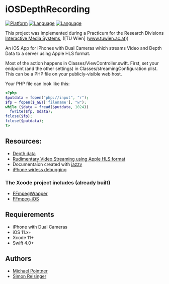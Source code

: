 # iOSDepthRecording
<!--[![License](https://img.shields.io/badge/license-MIT-blue.svg?style=flat)](http://mit-license.org)-->
[![Platform](http://img.shields.io/badge/platform-ios-lightgrey.svg)](https://developer.apple.com/resources/)
[![Language](https://img.shields.io/badge/swift-3.1-orange.svg)](https://developer.apple.com/swift)
[![Language](https://img.shields.io/badge/swift-4-orange.svg)](https://developer.apple.com/swift)

This project was implemented during a Practicum for the Research Divisions [Interactive Media Systems](https://www.ims.tuwien.ac.at/),  ([TU Wien] (www.tuwien.ac.at)) 

An iOS App for  iPhones with Dual Cameras which streams Video and Depth Data to a server using Apple HLS format. 

Most of the action happens in Classes/ViewController.swift. First, set your endpoint (and the other settings) in Classes/streamingConfiguration.plist. This can be a PHP file on your publicly-visible web host. 

Your PHP file can look like this:
```php
<?php
$putdata = fopen("php://input", "r");
$fp = fopen($_GET['filename'], "w");
while ($data = fread($putdata, 1024))
  fwrite($fp, $data);
fclose($fp);
fclose($putdata);
?>
```
## Resources:
* [Depth data](https://developer.apple.com/library/content/samplecode/AVCamPhotoFilter)
* [Rudimentary Video Streaming using Apple HLS format](https://github.com/MerchV/VideoLiveStreaming)
* Documentaion created with [jazzy](https://github.com/realm/jazzy)
* [iPhone wirless debugging](https://youtu.be/UFOiCESv0s4)

### The Xcode project includes (already built)
* [FFmpegWrapper](https://github.com/OpenWatch/FFmpegWrapper)
* [FFmpeg-iOS](https://github.com/chrisballinger/FFmpeg-iOS)

## Requierements
* iPhone with Dual Cameras
* iOS 11.x+
* Xcode 11+
* Swift 4.0+

## Authors
* [Michael Pointner](https://github.com/mpointner)
* [Simon Reisinger](https://www.simonreisinger.com)

